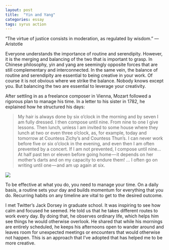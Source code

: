 ```yaml
---
layout: post
title:  "Yin and Yang"
categories: essay
tags: syrus action
---
```


“The virtue of justice consists in moderation, as regulated by wisdom.”
— Aristotle

Everyone understands the importance of routine and serendipity. However, it is the merging and balancing of the two that is important to grasp. In Chinese philosophy, yin and yang are seemingly opposite forces that are still complementary and interconnected. In the same vein, the balance of routine and serendipity are essential to being creative in your work. Of course it is not obvious where we strike the balance. Nobody knows except you. But balancing the two are essential to leverage your creativity.

After settling in as a freelance composer in Vienna, Mozart followed a rigorous plan to manage his time. In a letter to his sister in 1782, he explained how he structured his days:

> My hair is always done by six o’clock in the morning and by seven I am fully dressed. I then compose until nine. From nine to one I give lessons. Then lunch, unless I am invited to some house where they lunch at two or even three o’clock, as, for example, today and tomorrow at Countess Zichy’s and Countess Thun’s. I can never work before five or six o’clock in the evening, and even then I am often prevented by a concert. If I am not prevented, I compose until nine… At half past ten or eleven before going home — it depends on her mother’s darts and on my capacity to endure them! … I often go on writing until one — and am up again at six.

<img src="http://note.link.com.de/media/yin-yang.jpg" />


To be effective at what you do, you need to manage your time. On a daily basis, a routine sets your day and builds momentum for everything that you do. Recurring habits on any timeline are vital to get to the desired outcome.

I met Twitter’s Jack Dorsey in graduate school. It was inspiring to see how calm and focused he seemed. He told us that he takes different routes to work every day. By doing that, he observes ordinary life, which helps him see things he would otherwise overlook. He shared that while his mornings are entirely scheduled, he keeps his afternoons open to wander around and leaves room for unexpected meetings or encounters that would otherwise not happen. This is an approach that I’ve adopted that has helped me to be more creative.